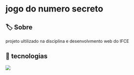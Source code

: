 <h1>jogo do numero secreto</h1>

<h2>🏷 Sobre</h2>
<p>projeto ultilizado na disciplina e desenvolvmento web do IFCE</p>

## 🚀 tecnologias
<div>
  <img src="https://img.shields.io/badge/HTML-orange?style=for-the-badge&logo=html5&logoColor=white">
</div>
